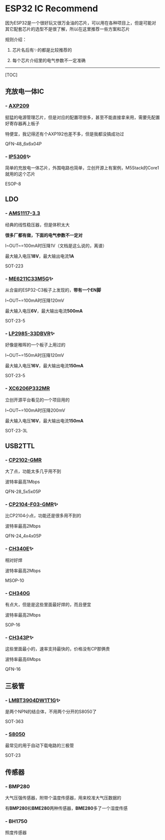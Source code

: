 # ESP32 IC Recommend

因为ESP32是一个很好玩又很万金油的芯片，可以用在各种项目上，但是可能对其它配套芯片的选型不是很了解，所以在这里推荐一些方案和芯片

规则介绍：

1. 芯片名后有✨的都是比较推荐的

2. 每个芯片介绍里的电气参数不一定准确

---

[TOC]

## 充放电一体IC

### - [AXP209](https://item.szlcsc.com/81672.html)

挺猛的电源管理芯片，但是对应的配置项很多，甚至不能直接拿来用，需要先配置好寄存器再上板子

特便宜，我记得还有个AXP192也差不多，但是我都没搞成功过

QFN-48_6x6x04P

### - [IP5306](https://item.szlcsc.com/193089.html)✨

简单的充放电一体芯片，外围电路也简单，立创开源上有案例，M5Stack的Core1就用的这个芯片

ESOP-8

## LDO

### - [AMS1117-3.3](https://item.szlcsc.com/327652.html)

经典的线性稳压器，但是体积太大

**很多厂都有做，下面的电气参数不一定对**

I~OUT~=100mA时压降1V（文档是这么说的，离谱）

最大输入电压**18V**，最大输出电流**1A**

SOT-223

### - [ME6211C33M5G](https://item.szlcsc.com/84106.html)✨

从合宙的ESP32-C3板子上发现的，**带有一个EN脚**

I~OUT~=100mA时压降120mV

最大输入电压**6V**，最大输出电流**500mA**

SOT-23-5

### - [LP2985-33DBVR](https://item.szlcsc.com/96618.html)✨

好像是稚晖的一个板子上用过的

I~OUT~=150mA时压降120mV

最大输入电压**16V**，最大输出电流**150mA**

SOT-23-5

### - [XC6206P332MR](https://item.szlcsc.com/2973330.html)

立创开源平台看见的一个项目用的

I~OUT~=100mA时压降200mV

最大输入电压**16V**，最大输出电流**150mA**

SOT-23-3L

## USB2TTL

### - [CP2102-GMR](https://item.szlcsc.com/7033.html)

大了点，功能太多几乎用不到

波特率最高1Mbps

QFN-28_5x5x05P

### - [CP2104-F03-GMR](https://item.szlcsc.com/48747.html)✨

比CP2104小点，功能还是很多用不到的

波特率最高2Mbps

QFN-24_4x4x05P

### - [CH340E](https://item.szlcsc.com/100866.html)✨

相对好焊

波特率最高2Mbps

MSOP-10

### - [CH340G](https://item.szlcsc.com/14927.html)

有点大，但是是这些里面最好焊的，而且便宜

波特率最高2Mbps

SOP-16

### - [CH343P](https://item.szlcsc.com/3039795.html)✨

这些里面最小的，速率支持最快的，价格没有CP那俩贵

波特率最高6Mbps

QFN-16

## 三极管

### - [LMBT3904DW1T1G](https://item.szlcsc.com/143077.html)✨

是两个NPN的结合体，不用两个分开的S8050了

SOT-363

### - [S8050](https://item.szlcsc.com/3248265.html)

最常见的用于自动下载电路的三极管

SOT-23

## 传感器

### - BMP280

大气压强传感器，附带个温度传感器，用来校准大气压数据的

有**BMP280**和**BME280**两种传感器，**BME280**多了一个湿度传感

### - BH1750

照度传感器

